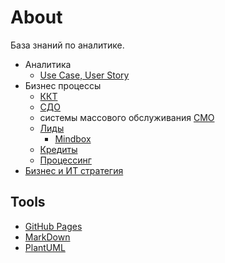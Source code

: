 # About

База знаний по аналитике.

- Аналитика
  - [Use Case, User Story](ba.md)
- Бизнес процессы  
  - [ККТ](business/kkt.md)
  - [СДО](business/sdo.md)
  - системы массового обслуживания [СМО](business/smo.md)
  - [Лиды](business/leads.md)
    - [Mindbox](business/mindbox.md)
  - [Кредиты](business/cc.md)
  - [Процессинг](business/processing.md)
- [Бизнес и ИТ стратегия](strategy.md)

## Tools

- [GitHub Pages](technology/jekyll.md)
- [MarkDown](markdown.md)
- [PlantUML](plantuml.md)
